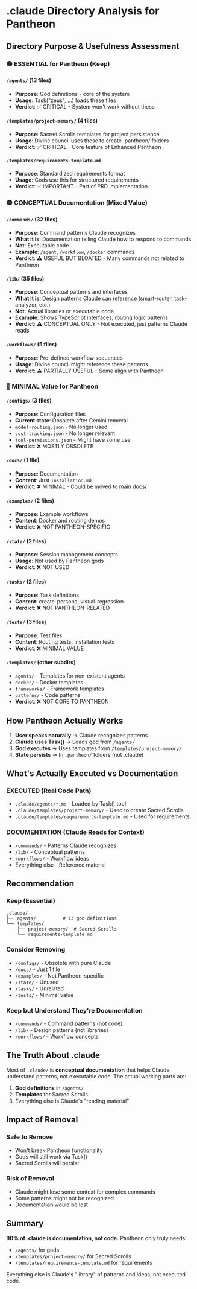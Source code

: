 # .claude Directory Analysis for Pantheon

## Directory Purpose & Usefulness Assessment

### 🟢 ESSENTIAL for Pantheon (Keep)

#### `/agents/` (13 files)
- **Purpose**: God definitions - core of the system
- **Usage**: Task("zeus", ...) loads these files
- **Verdict**: ✅ CRITICAL - System won't work without these

#### `/templates/project-memory/` (4 files)
- **Purpose**: Sacred Scrolls templates for project persistence
- **Usage**: Divine council uses these to create .pantheon/ folders
- **Verdict**: ✅ CRITICAL - Core feature of Enhanced Pantheon

#### `/templates/requirements-template.md`
- **Purpose**: Standardized requirements format
- **Usage**: Gods use this for structured requirements
- **Verdict**: ✅ IMPORTANT - Part of PRD implementation

### 🟡 CONCEPTUAL Documentation (Mixed Value)

#### `/commands/` (32 files)
- **Purpose**: Command patterns Claude recognizes
- **What it is**: Documentation telling Claude how to respond to commands
- **Not**: Executable code
- **Example**: `/agent`, `/workflow`, `/docker` commands
- **Verdict**: ⚠️ USEFUL BUT BLOATED - Many commands not related to Pantheon

#### `/lib/` (35 files)
- **Purpose**: Conceptual patterns and interfaces
- **What it is**: Design patterns Claude can reference (smart-router, task-analyzer, etc.)
- **Not**: Actual libraries or executable code
- **Example**: Shows TypeScript interfaces, routing logic patterns
- **Verdict**: ⚠️ CONCEPTUAL ONLY - Not executed, just patterns Claude reads

#### `/workflows/` (5 files)
- **Purpose**: Pre-defined workflow sequences
- **Usage**: Divine council might reference these patterns
- **Verdict**: ⚠️ PARTIALLY USEFUL - Some align with Pantheon

### 🔴 MINIMAL Value for Pantheon

#### `/configs/` (3 files)
- **Purpose**: Configuration files
- **Current state**: Obsolete after Gemini removal
- `model-routing.json` - No longer used
- `cost-tracking.json` - No longer relevant
- `tool-permissions.json` - Might have some use
- **Verdict**: ❌ MOSTLY OBSOLETE

#### `/docs/` (1 file)
- **Purpose**: Documentation
- **Content**: Just `installation.md`
- **Verdict**: ❌ MINIMAL - Could be moved to main docs/

#### `/examples/` (2 files)
- **Purpose**: Example workflows
- **Content**: Docker and routing demos
- **Verdict**: ❌ NOT PANTHEON-SPECIFIC

#### `/state/` (2 files)
- **Purpose**: Session management concepts
- **Usage**: Not used by Pantheon gods
- **Verdict**: ❌ NOT USED

#### `/tasks/` (2 files)
- **Purpose**: Task definitions
- **Content**: create-persona, visual-regression
- **Verdict**: ❌ NOT PANTHEON-RELATED

#### `/tests/` (3 files)
- **Purpose**: Test files
- **Content**: Routing tests, installation tests
- **Verdict**: ❌ MINIMAL VALUE

#### `/templates/` (other subdirs)
- `agents/` - Templates for non-existent agents
- `docker/` - Docker templates
- `frameworks/` - Framework templates
- `patterns/` - Code patterns
- **Verdict**: ❌ NOT CORE TO PANTHEON

## How Pantheon Actually Works

1. **User speaks naturally** → Claude recognizes patterns
2. **Claude uses Task()** → Loads god from `/agents/`
3. **God executes** → Uses templates from `/templates/project-memory/`
4. **State persists** → In `.pantheon/` folders (not .claude)

## What's Actually Executed vs Documentation

### EXECUTED (Real Code Path)
- `.claude/agents/*.md` - Loaded by Task() tool
- `.claude/templates/project-memory/` - Used to create Sacred Scrolls
- `.claude/templates/requirements-template.md` - Used for requirements

### DOCUMENTATION (Claude Reads for Context)
- `/commands/` - Patterns Claude recognizes
- `/lib/` - Conceptual patterns
- `/workflows/` - Workflow ideas
- Everything else - Reference material

## Recommendation

### Keep (Essential)
```
.claude/
├── agents/          # 13 god definitions
└── templates/
    ├── project-memory/  # Sacred Scrolls
    └── requirements-template.md
```

### Consider Removing
- `/configs/` - Obsolete with pure Claude
- `/docs/` - Just 1 file
- `/examples/` - Not Pantheon-specific
- `/state/` - Unused
- `/tasks/` - Unrelated
- `/tests/` - Minimal value

### Keep but Understand They're Documentation
- `/commands/` - Command patterns (not code)
- `/lib/` - Design patterns (not libraries)
- `/workflows/` - Workflow concepts

## The Truth About .claude

Most of `.claude/` is **conceptual documentation** that helps Claude understand patterns, not executable code. The actual working parts are:
1. **God definitions** in `/agents/`
2. **Templates** for Sacred Scrolls
3. Everything else is Claude's "reading material"

## Impact of Removal

### Safe to Remove
- Won't break Pantheon functionality
- Gods will still work via Task()
- Sacred Scrolls will persist

### Risk of Removal
- Claude might lose some context for complex commands
- Some patterns might not be recognized
- Documentation would be lost

## Summary

**90% of .claude is documentation, not code.** Pantheon only truly needs:
- `/agents/` for gods
- `/templates/project-memory/` for Sacred Scrolls
- `/templates/requirements-template.md` for requirements

Everything else is Claude's "library" of patterns and ideas, not executed code.
